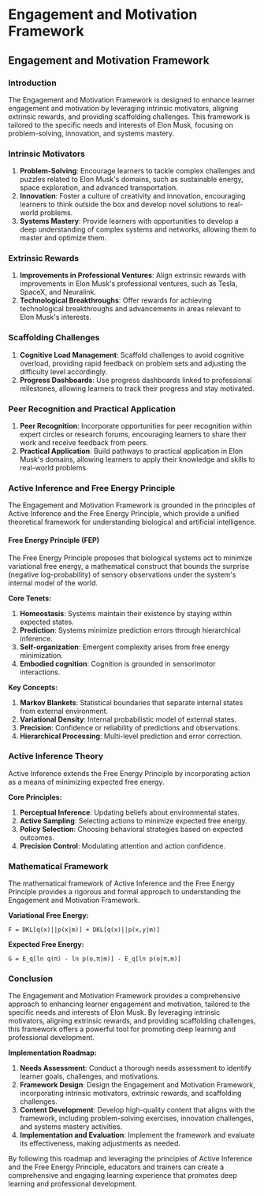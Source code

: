 # Engagement and Motivation Framework

## Engagement and Motivation Framework

### Introduction

The Engagement and Motivation Framework is designed to enhance learner engagement and motivation by leveraging intrinsic motivators, aligning extrinsic rewards, and providing scaffolding challenges. This framework is tailored to the specific needs and interests of Elon Musk, focusing on problem-solving, innovation, and systems mastery.

### Intrinsic Motivators

1. **Problem-Solving**: Encourage learners to tackle complex challenges and puzzles related to Elon Musk's domains, such as sustainable energy, space exploration, and advanced transportation.
2. **Innovation**: Foster a culture of creativity and innovation, encouraging learners to think outside the box and develop novel solutions to real-world problems.
3. **Systems Mastery**: Provide learners with opportunities to develop a deep understanding of complex systems and networks, allowing them to master and optimize them.

### Extrinsic Rewards

1. **Improvements in Professional Ventures**: Align extrinsic rewards with improvements in Elon Musk's professional ventures, such as Tesla, SpaceX, and Neuralink.
2. **Technological Breakthroughs**: Offer rewards for achieving technological breakthroughs and advancements in areas relevant to Elon Musk's interests.

### Scaffolding Challenges

1. **Cognitive Load Management**: Scaffold challenges to avoid cognitive overload, providing rapid feedback on problem sets and adjusting the difficulty level accordingly.
2. **Progress Dashboards**: Use progress dashboards linked to professional milestones, allowing learners to track their progress and stay motivated.

### Peer Recognition and Practical Application

1. **Peer Recognition**: Incorporate opportunities for peer recognition within expert circles or research forums, encouraging learners to share their work and receive feedback from peers.
2. **Practical Application**: Build pathways to practical application in Elon Musk's domains, allowing learners to apply their knowledge and skills to real-world problems.

### Active Inference and Free Energy Principle

The Engagement and Motivation Framework is grounded in the principles of Active Inference and the Free Energy Principle, which provide a unified theoretical framework for understanding biological and artificial intelligence.

#### Free Energy Principle (FEP)

The Free Energy Principle proposes that biological systems act to minimize variational free energy, a mathematical construct that bounds the surprise (negative log-probability) of sensory observations under the system's internal model of the world.

**Core Tenets:**

1. **Homeostasis**: Systems maintain their existence by staying within expected states.
2. **Prediction**: Systems minimize prediction errors through hierarchical inference.
3. **Self-organization**: Emergent complexity arises from free energy minimization.
4. **Embodied cognition**: Cognition is grounded in sensorimotor interactions.

**Key Concepts:**

1. **Markov Blankets**: Statistical boundaries that separate internal states from external environment.
2. **Variational Density**: Internal probabilistic model of external states.
3. **Precision**: Confidence or reliability of predictions and observations.
4. **Hierarchical Processing**: Multi-level prediction and error correction.

### Active Inference Theory

Active Inference extends the Free Energy Principle by incorporating action as a means of minimizing expected free energy.

**Core Principles:**

1. **Perceptual Inference**: Updating beliefs about environmental states.
2. **Active Sampling**: Selecting actions to minimize expected free energy.
3. **Policy Selection**: Choosing behavioral strategies based on expected outcomes.
4. **Precision Control**: Modulating attention and action confidence.

### Mathematical Framework

The mathematical framework of Active Inference and the Free Energy Principle provides a rigorous and formal approach to understanding the Engagement and Motivation Framework.

**Variational Free Energy:**

```mathematical
F = DKL[q(x)||p(x|m)] + DKL[q(x)||p(x,y|m)]
```

**Expected Free Energy:**

```mathematical
G = E_q[ln q(π) - ln p(o,π|m)] - E_q[ln p(o|π,m)]
```

### Conclusion

The Engagement and Motivation Framework provides a comprehensive approach to enhancing learner engagement and motivation, tailored to the specific needs and interests of Elon Musk. By leveraging intrinsic motivators, aligning extrinsic rewards, and providing scaffolding challenges, this framework offers a powerful tool for promoting deep learning and professional development.

**Implementation Roadmap:**

1. **Needs Assessment**: Conduct a thorough needs assessment to identify learner goals, challenges, and motivations.
2. **Framework Design**: Design the Engagement and Motivation Framework, incorporating intrinsic motivators, extrinsic rewards, and scaffolding challenges.
3. **Content Development**: Develop high-quality content that aligns with the framework, including problem-solving exercises, innovation challenges, and systems mastery activities.
4. **Implementation and Evaluation**: Implement the framework and evaluate its effectiveness, making adjustments as needed.

By following this roadmap and leveraging the principles of Active Inference and the Free Energy Principle, educators and trainers can create a comprehensive and engaging learning experience that promotes deep learning and professional development.